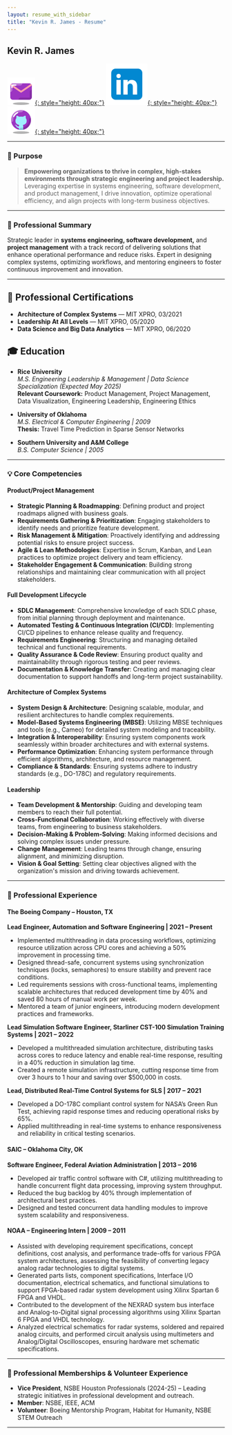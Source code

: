```yaml
---
layout: resume_with_sidebar
title: "Kevin R. James - Resume"
---
```


## Kevin R. James

[![Email](/assets/icons/email_icons8.png){: style="height: 40px;"}](mailto:kevinrjamesii@outlook.com)
[![LinkedIn](/assets/icons/linkedin_img.icons8.png){: style="height: 40px;"}](https://www.linkedin.com/in/kevinrjamesii)
[![GitHub](/assets/icons/github_icons8.png){: style="height: 40px;"}](https://github.com/kevinrjames)

---

### 🎯 Purpose
> **Empowering organizations to thrive in complex, high-stakes environments through strategic engineering and project leadership.**  
> Leveraging expertise in systems engineering, software development, and product management, I drive innovation, optimize operational efficiency, and align projects with long-term business objectives.

---

### 💼 Professional Summary
Strategic leader in **systems engineering, software development,** and **project management** with a track record of delivering solutions that enhance operational performance and reduce risks. Expert in designing complex systems, optimizing workflows, and mentoring engineers to foster continuous improvement and innovation.

---

## 📜 Professional Certifications
- **Architecture of Complex Systems** — MIT XPRO, 03/2021  
- **Leadership At All Levels** — MIT XPRO, 05/2020  
- **Data Science and Big Data Analytics** — MIT XPRO, 06/2020  

## 🎓 Education

- **Rice University**  
  *M.S. Engineering Leadership & Management | Data Science Specialization (Expected May 2025)*  
  **Relevant Coursework:** Product Management, Project Management, Data Visualization, Engineering Leadership, Engineering Ethics

- **University of Oklahoma**  
  *M.S. Electrical & Computer Engineering | 2009*  
  **Thesis:** Travel Time Prediction in Sparse Sensor Networks

- **Southern University and A&M College**  
  *B.S. Computer Science | 2005*  

---

### 💡 Core Competencies

#### Product/Project Management
- **Strategic Planning & Roadmapping**: Defining product and project roadmaps aligned with business goals.
- **Requirements Gathering & Prioritization**: Engaging stakeholders to identify needs and prioritize feature development.
- **Risk Management & Mitigation**: Proactively identifying and addressing potential risks to ensure project success.
- **Agile & Lean Methodologies**: Expertise in Scrum, Kanban, and Lean practices to optimize project delivery and team efficiency.
- **Stakeholder Engagement & Communication**: Building strong relationships and maintaining clear communication with all project stakeholders.

#### Full Development Lifecycle
- **SDLC Management**: Comprehensive knowledge of each SDLC phase, from initial planning through deployment and maintenance.
- **Automated Testing & Continuous Integration (CI/CD)**: Implementing CI/CD pipelines to enhance release quality and frequency.
- **Requirements Engineering**: Structuring and managing detailed technical and functional requirements.
- **Quality Assurance & Code Review**: Ensuring product quality and maintainability through rigorous testing and peer reviews.
- **Documentation & Knowledge Transfer**: Creating and managing clear documentation to support handoffs and long-term project sustainability.

#### Architecture of Complex Systems
- **System Design & Architecture**: Designing scalable, modular, and resilient architectures to handle complex requirements.
- **Model-Based Systems Engineering (MBSE)**: Utilizing MBSE techniques and tools (e.g., Cameo) for detailed system modeling and traceability.
- **Integration & Interoperability**: Ensuring system components work seamlessly within broader architectures and with external systems.
- **Performance Optimization**: Enhancing system performance through efficient algorithms, architecture, and resource management.
- **Compliance & Standards**: Ensuring systems adhere to industry standards (e.g., DO-178C) and regulatory requirements.

#### Leadership
- **Team Development & Mentorship**: Guiding and developing team members to reach their full potential.
- **Cross-Functional Collaboration**: Working effectively with diverse teams, from engineering to business stakeholders.
- **Decision-Making & Problem-Solving**: Making informed decisions and solving complex issues under pressure.
- **Change Management**: Leading teams through change, ensuring alignment, and minimizing disruption.
- **Vision & Goal Setting**: Setting clear objectives aligned with the organization's mission and driving towards achievement.

---

### 👔 Professional Experience

#### The Boeing Company – Houston, TX

**Lead Engineer, Automation and Software Engineering | 2021 – Present**  
- Implemented multithreading in data processing workflows, optimizing resource utilization across CPU cores and achieving a 50% improvement in processing time.
- Designed thread-safe, concurrent systems using synchronization techniques (locks, semaphores) to ensure stability and prevent race conditions.
- Led requirements sessions with cross-functional teams, implementing scalable architectures that reduced development time by 40% and saved 80 hours of manual work per week.
- Mentored a team of junior engineers, introducing modern development practices and frameworks.

**Lead Simulation Software Engineer, Starliner CST-100 Simulation Training Systems | 2021 – 2022**  
- Developed a multithreaded simulation architecture, distributing tasks across cores to reduce latency and enable real-time response, resulting in a 40% reduction in simulation lag time.
- Created a remote simulation infrastructure, cutting response time from over 3 hours to 1 hour and saving over $500,000 in costs.

**Lead, Distributed Real-Time Control Systems for SLS | 2017 – 2021**  
- Developed a DO-178C compliant control system for NASA’s Green Run Test, achieving rapid response times and reducing operational risks by 65%.
- Applied multithreading in real-time systems to enhance responsiveness and reliability in critical testing scenarios.

#### SAIC – Oklahoma City, OK

**Software Engineer, Federal Aviation Administration | 2013 – 2016**  
- Developed air traffic control software with C#, utilizing multithreading to handle concurrent flight data processing, improving system throughput.
- Reduced the bug backlog by 40% through implementation of architectural best practices.
- Designed and tested concurrent data handling modules to improve system scalability and responsiveness.

#### NOAA – Engineering Intern | 2009 – 2011  
- Assisted with developing requirement specifications, concept definitions, cost analysis, and performance trade-offs for various FPGA system architectures, assessing the feasibility of converting legacy analog radar technologies to digital systems.
- Generated parts lists, component specifications, Interface I/O documentation, electrical schematics, and functional simulations to support FPGA-based radar system development using Xilinx Spartan 6 FPGA and VHDL.
- Contributed to the development of the NEXRAD system bus interface and Analog-to-Digital signal processing algorithms using Xilinx Spartan 6 FPGA and VHDL technology.
- Analyzed electrical schematics for radar systems, soldered and repaired analog circuits, and performed circuit analysis using multimeters and Analog/Digital Oscilloscopes, ensuring hardware met schematic specifications.

---

### 🤝 Professional Memberships & Volunteer Experience
- **Vice President**, NSBE Houston Professionals (2024-25) – Leading strategic initiatives in professional development and outreach.
- **Member**: NSBE, IEEE, ACM  
- **Volunteer**: Boeing Mentorship Program, Habitat for Humanity, NSBE STEM Outreach  

---
